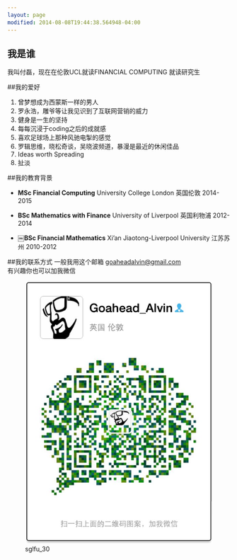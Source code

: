 ```yaml
---
layout: page
modified: 2014-08-08T19:44:38.564948-04:00
---
```



## 我是谁
我叫付磊，现在在伦敦UCL就读FINANCIAL COMPUTING 就读研究生

##我的爱好 

1. 曾梦想成为西蒙斯一样的男人
2. 罗永浩，雕爷等让我见识到了互联网营销的威力
3. 健身是一生的坚持
4. 每每沉浸于coding之后的成就感
5. 喜欢足球场上那种风驰电掣的感觉
6. 罗辑思维，晓松奇谈，吴晓波频道，暴漫是最近的休闲佳品
7. Ideas worth Spreading
8. 扯淡

 
##我的教育背景 
  
* **MSc Financial Computing**  University College London  英国伦敦  2014-2015      

* **BSc Mathematics with Finance**  University of Liverpool  英国利物浦  2012-2014

* **￼BSc Financial Mathematics**   Xi’an Jiaotong-Liverpool University  江苏苏州  2010-2012


##我的联系方式
一般我用这个邮箱
<a href="mailto:goaheadalvin@gmail.com">goaheadalvin@gmail.com</a>    
有兴趣你也可以加我微信 
<figure >
<img src="/images/goahead.jpg" alt="wechat">
<figcaption>sglfu_30</figcaption>
</figure>


